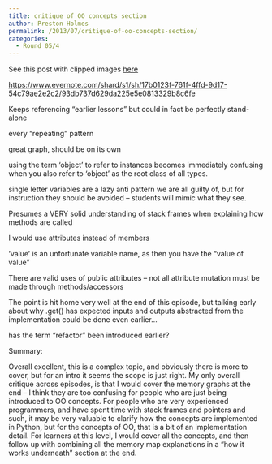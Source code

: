 ```yaml
---
title: critique of OO concepts section
author: Preston Holmes
permalink: /2013/07/critique-of-oo-concepts-section/
categories:
  - Round 05/4
---
```

See this post with clipped images [here][1]

https://www.evernote.com/shard/s1/sh/17b0123f-761f-4ffd-9d17-54c79ae2e2c2/93db737d629da225e5e0813329b8c6fe

Keeps referencing &#8220;earlier lessons&#8221; but could in fact be perfectly stand-alone

every &#8220;repeating&#8221; pattern

great graph, should be on its own

using the term &#8216;object&#8217; to refer to instances becomes immediately confusing when you also refer to &#8216;object&#8217; as the root class of all types.

single letter variables are a lazy anti pattern we are all guilty of, but for instruction they should be avoided &#8211; students will mimic what they see.

Presumes a VERY solid understanding of stack frames when explaining how methods are called

I would use attributes instead of members

&#8216;value&#8217; is an unfortunate variable name, as then you have the &#8220;value of value&#8221;

There are valid uses of public attributes &#8211; not all attribute mutation must be made through methods/accessors

The point is hit home very well at the end of this episode, but talking early about why .get() has expected inputs and outputs abstracted from the implementation could be done even earlier…

has the term &#8220;refactor&#8221; been introduced earlier?

Summary:

Overall excellent, this is a complex topic, and obviously there is more to cover, but for an intro it seems the scope is just right. My only overall critique across episodes, is that I would cover the memory graphs at the end &#8211; I think they are too confusing for people who are just being introduced to OO concepts. For people who are very experienced programmers, and have spent time with stack frames and pointers and such, it may be very valuable to clarify how the concepts are implemented in Python, but for the concepts of OO, that is a bit of an implementation detail. For learners at this level, I would cover all the concepts, and then follow up with combining all the memory map explanations in a &#8220;how it works underneath&#8221; section at the end.

 [1]: https://www.evernote.com/shard/s1/sh/17b0123f-761f-4ffd-9d17-54c79ae2e2c2/93db737d629da225e5e0813329b8c6fe

